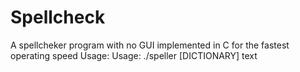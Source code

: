 # Spellcheck
A spellcheker program with no GUI implemented in C for the fastest operating speed
Usage: Usage: ./speller [DICTIONARY] text
